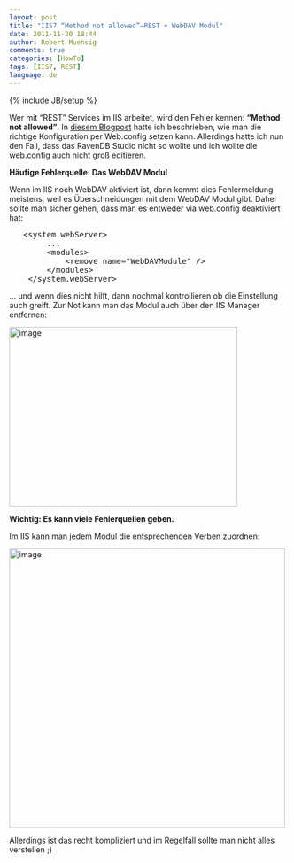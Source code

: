 ```yaml
---
layout: post
title: "IIS7 “Method not allowed”–REST + WebDAV Modul"
date: 2011-11-20 18:44
author: Robert Muehsig
comments: true
categories: [HowTo]
tags: [IIS7, REST]
language: de
---
```

{% include JB/setup %}
<p>Wer mit “REST” Services im IIS arbeitet, wird den Fehler kennen: <strong>“Method not allowed”</strong>. In <a href="{{BASE_PATH}}/2011/10/11/http-putdelete-via-web-config-im-iis7-fr-asp-net-mvc-erlauben/">diesem Blogpost</a> hatte ich beschrieben, wie man die richtige Konfiguration per Web.config setzen kann. Allerdings hatte ich nun den Fall, dass das RavenDB Studio nicht so wollte und ich wollte die web.config auch nicht groß editieren.</p> <p><strong>Häufige Fehlerquelle: Das WebDAV Modul</strong></p> <p>Wenn im IIS noch WebDAV aktiviert ist, dann kommt dies Fehlermeldung meistens, weil es Überschneidungen mit dem WebDAV Modul gibt. Daher sollte man sicher gehen, dass man es entweder via web.config deaktiviert hat:</p> <div style="padding-bottom: 0px; margin: 0px; padding-left: 0px; padding-right: 0px; display: inline; float: none; padding-top: 0px" id="scid:812469c5-0cb0-4c63-8c15-c81123a09de7:3651b7ab-87db-4cd1-be7f-aa92b14b0580" class="wlWriterEditableSmartContent"><pre name="code" class="c#">	&lt;system.webServer&gt;
		...
        &lt;modules&gt;
            &lt;remove name="WebDAVModule" /&gt;
        &lt;/modules&gt;
	&lt;/system.webServer&gt;</pre></div>
<p>… und wenn dies nicht hilft, dann nochmal kontrollieren ob die Einstellung auch greift. Zur Not kann man das Modul auch über den IIS Manager entfernen:</p>
<p><a href="{{BASE_PATH}}/assets/wp-images-de/image1390.png"><img style="background-image: none; border-bottom: 0px; border-left: 0px; padding-left: 0px; padding-right: 0px; display: inline; border-top: 0px; border-right: 0px; padding-top: 0px" title="image" border="0" alt="image" src="{{BASE_PATH}}/assets/wp-images-de/image_thumb572.png" width="412" height="324"></a></p>
<p><strong>Wichtig: Es kann viele Fehlerquellen geben. </strong></p>
<p>Im IIS kann man jedem Modul die entsprechenden Verben zuordnen:</p>
<p><a href="{{BASE_PATH}}/assets/wp-images-de/image1391.png"><img style="background-image: none; border-bottom: 0px; border-left: 0px; padding-left: 0px; padding-right: 0px; display: inline; border-top: 0px; border-right: 0px; padding-top: 0px" title="image" border="0" alt="image" src="{{BASE_PATH}}/assets/wp-images-de/image_thumb573.png" width="498" height="504"></a></p>
<p>Allerdings ist das recht kompliziert und im Regelfall sollte man nicht alles verstellen ;)</p>
